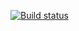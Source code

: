 [![Build status](https://ci.appveyor.com/api/projects/status/w123c1n2kxrd2gke?svg=true)](https://ci.appveyor.com/project/Zebrusha/testing-the-web-interface)
